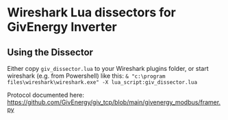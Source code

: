 # Wireshark Lua dissectors for GivEnergy Inverter

## Using the Dissector

Either copy `giv_dissector.lua` to your Wireshark plugins folder, or start wireshark (e.g. from Powershell) like this:
`& "c:\program files\wireshark\wireshark.exe" -X lua_script:giv_dissector.lua`


Protocol documented here: https://github.com/GivEnergy/giv_tcp/blob/main/givenergy_modbus/framer.py
